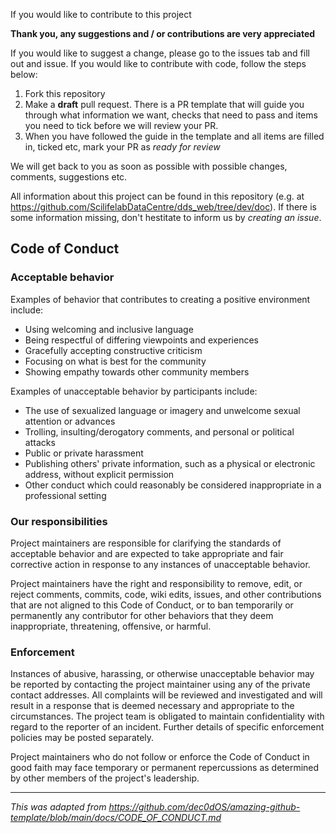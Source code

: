 If you would like to contribute to this project

**Thank you, any suggestions and / or contributions are very appreciated**

If you would like to suggest a change, please go to the issues tab and fill out and issue. If you would like to contribute with code, follow the steps below:

1. Fork this repository
2. Make a **draft** pull request. There is a PR template that will guide you through what information we want, checks that need to pass and items you need to tick before we will review your PR.
3. When you have followed the guide in the template and all items are filled in, ticked etc, mark your PR as _ready for review_

We will get back to you as soon as possible with possible changes, comments, suggestions etc.

All information about this project can be found in this repository (e.g. at https://github.com/ScilifelabDataCentre/dds_web/tree/dev/doc). If there is some information missing, don't hestitate to inform us by _creating an issue_.

## Code of Conduct

### Acceptable behavior

Examples of behavior that contributes to creating a positive environment include:

- Using welcoming and inclusive language
- Being respectful of differing viewpoints and experiences
- Gracefully accepting constructive criticism
- Focusing on what is best for the community
- Showing empathy towards other community members

Examples of unacceptable behavior by participants include:

- The use of sexualized language or imagery and unwelcome sexual attention or advances
- Trolling, insulting/derogatory comments, and personal or political attacks
- Public or private harassment
- Publishing others' private information, such as a physical or electronic address, without explicit permission
- Other conduct which could reasonably be considered inappropriate in a professional setting

### Our responsibilities

Project maintainers are responsible for clarifying the standards of acceptable behavior and are expected to take appropriate and fair corrective action in response to any instances of unacceptable behavior.

Project maintainers have the right and responsibility to remove, edit, or reject comments, commits, code, wiki edits, issues, and other contributions that are not aligned to this Code of Conduct, or to ban temporarily or permanently any contributor for other behaviors that they deem inappropriate, threatening, offensive, or harmful.

### Enforcement

Instances of abusive, harassing, or otherwise unacceptable behavior may be reported by contacting the project maintainer using any of the private contact addresses. All complaints will be reviewed and investigated and will result in a response that is deemed necessary and appropriate to the circumstances. The project team is obligated to maintain confidentiality with regard to the reporter of an incident. Further details of specific enforcement policies may be posted separately.

Project maintainers who do not follow or enforce the Code of Conduct in good faith may face temporary or permanent repercussions as determined by other members of the project's leadership.

---

_This was adapted from https://github.com/dec0dOS/amazing-github-template/blob/main/docs/CODE_OF_CONDUCT.md_